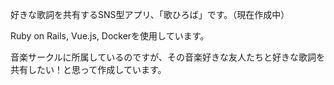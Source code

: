 好きな歌詞を共有するSNS型アプリ、「歌ひろば」です。（現在作成中）

Ruby on Rails, Vue.js, Dockerを使用しています。

音楽サークルに所属しているのですが、その音楽好きな友人たちと好きな歌詞を共有したい！と思って作成しています。
